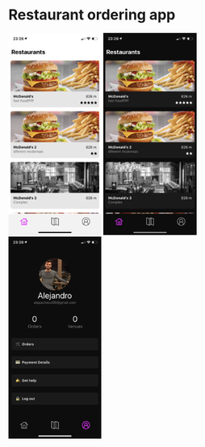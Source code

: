 # Restaurant ordering app

<div>
<img src="https://github.com/alepacheco/restaurant-ordering-app/raw/master/doc/imgs/white.png" height="400" />
<img src="https://github.com/alepacheco/restaurant-ordering-app/raw/master/doc/imgs/black.png" height="400" />
<img src="https://github.com/alepacheco/restaurant-ordering-app/raw/master/doc/imgs/profile.png" height="400" />
</div>
